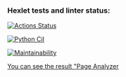 ### Hexlet tests and linter status:
[![Actions Status](https://github.com/JuliaMezenova/python-project-83/actions/workflows/hexlet-check.yml/badge.svg)](https://github.com/JuliaMezenova/python-project-83/actions)

[![Python CiI](https://github.com/JuliaMezenova/python-project-83/actions/workflows/page_analyzer.yml/badge.svg)](https://github.com/JuliaMezenova/python-project-83/actions/workflows/page_analyzer.yml)

[![Maintainability](https://api.codeclimate.com/v1/badges/b98c48cf5e7737fb7e92/maintainability)](https://codeclimate.com/github/JuliaMezenova/python-project-83/maintainability)

[You can see the result "Page Analyzer](https://page-analyzer-ynqn.onrender.com/)
